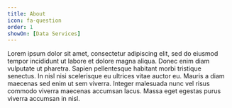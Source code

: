 ```yaml
---
title: About
icon: fa-question
order: 1
showOn: [Data Services]
---
```


Lorem ipsum dolor sit amet, consectetur adipiscing elit, sed do eiusmod tempor incididunt ut labore et dolore magna aliqua. Donec enim diam vulputate ut pharetra. Sapien pellentesque habitant morbi tristique senectus. In nisl nisi scelerisque eu ultrices vitae auctor eu. Mauris a diam maecenas sed enim ut sem viverra. Integer malesuada nunc vel risus commodo viverra maecenas accumsan lacus. Massa eget egestas purus viverra accumsan in nisl.